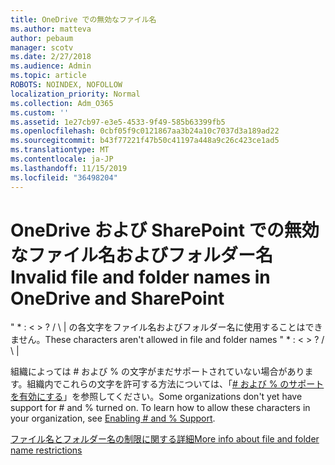 ```yaml
---
title: OneDrive での無効なファイル名
ms.author: matteva
author: pebaum
manager: scotv
ms.date: 2/27/2018
ms.audience: Admin
ms.topic: article
ROBOTS: NOINDEX, NOFOLLOW
localization_priority: Normal
ms.collection: Adm_O365
ms.custom: ''
ms.assetid: 1e27cb97-e3e5-4533-9f49-585b63399fb5
ms.openlocfilehash: 0cbf05f9c0121867aa3b24a10c7037d3a189ad22
ms.sourcegitcommit: b43f77221f47b50c41197a448a9c26c423ce1ad5
ms.translationtype: MT
ms.contentlocale: ja-JP
ms.lasthandoff: 11/15/2019
ms.locfileid: "36498204"
---
```

# <a name="invalid-file-and-folder-names-in-onedrive-and-sharepoint"></a><span data-ttu-id="8547b-102">OneDrive および SharePoint での無効なファイル名およびフォルダー名</span><span class="sxs-lookup"><span data-stu-id="8547b-102">Invalid file and folder names in OneDrive and SharePoint</span></span>

<span data-ttu-id="8547b-p101">" \* : \< \> ? / \ | の各文字をファイル名およびフォルダー名に使用することはできません。</span><span class="sxs-lookup"><span data-stu-id="8547b-p101">These characters aren't allowed in file and folder names " \* : \< \> ? / \ |</span></span> 
  
<span data-ttu-id="8547b-p102">組織によっては # および % の文字がまだサポートされていない場合があります。組織内でこれらの文字を許可する方法については、「[# および % のサポートを有効にする](https://go.microsoft.com/fwlink/?linkid=862611)」を参照してください。</span><span class="sxs-lookup"><span data-stu-id="8547b-p102">Some organizations don't yet have support for # and % turned on. To learn how to allow these characters in your organization, see [Enabling # and % Support](https://go.microsoft.com/fwlink/?linkid=862611).</span></span> 
  
[<span data-ttu-id="8547b-107">ファイル名とフォルダー名の制限に関する詳細</span><span class="sxs-lookup"><span data-stu-id="8547b-107">More info about file and folder name restrictions</span></span>](https://go.microsoft.com/fwlink/?linkid=866430)
  

